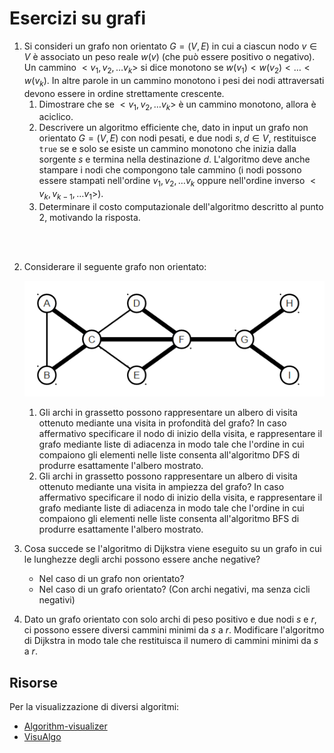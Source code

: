 # Esercizi su grafi

1. Si consideri un grafo non orientato $G=(V, E)$ in cui a ciascun nodo $v \in V$ è associato un peso reale $w(v)$ (che può essere positivo o negativo). Un cammino $<v_1, v_2, \dots v_k>$ si dice monotono se $w(v_1) < w(v_2) < \dots < w(v_k)$. In altre parole in un cammino monotono i pesi dei nodi attraversati devono essere in ordine strettamente crescente. 
   1. Dimostrare che se $<v_1, v_2, \dots v_k>$ è un cammino monotono, allora è aciclico.
   2. Descrivere un algoritmo efficiente che, dato in input un grafo non orientato $G=(V, E)$ con nodi pesati, e due nodi $s, d\in V$, restituisce `true` se e solo se esiste un cammino monotono che inizia dalla sorgente $s$ e termina nella destinazione $d$. L'algoritmo deve anche stampare i nodi che compongono tale cammino (i nodi possono essere stampati nell'ordine $v_1, v_2, \dots v_k$ oppure nell'ordine inverso $<v_k, v_{k-1}, \dots v_1>$).
   3. Determinare il costo computazionale dell'algoritmo descritto al punto 2, motivando la risposta.


<br>
<br>


2. Considerare il seguente grafo non orientato: 
   
   ![Alt text](image.png)    


    1. Gli archi in grassetto possono rappresentare un albero di visita ottenuto mediante una visita in profondità del grafo? In caso affermativo specificare il nodo di inizio della visita, e rappresentare il grafo mediante liste di adiacenza in modo tale che l'ordine in cui compaiono gli elementi nelle liste consenta all'algoritmo DFS di produrre esattamente l'albero mostrato. 
    2. Gli archi in grassetto possono rappresentare un albero di visita ottenuto mediante una visita in ampiezza del grafo? In caso affermativo specificare il nodo di inizio della visita, e rappresentare il grafo mediante liste di adiacenza in modo tale che l'ordine in cui compaiono gli elementi nelle liste consenta all'algoritmo BFS di produrre esattamente l'albero mostrato.


3. Cosa succede se l'algoritmo di Dijkstra viene eseguito su un grafo in cui le lunghezze degli archi possono essere anche negative?
   * Nel caso di un grafo non orientato?
   * Nel caso di un grafo orientato? (Con archi negativi, ma senza cicli negativi)

4. Dato un grafo orientato con solo archi di peso positivo e due nodi $s$ e $r$, ci possono essere diversi cammini minimi da $s$ a $r$. Modificare l'algoritmo di Dijkstra in modo tale che restituisca il numero di cammini minimi da $s$ a $r$.





## Risorse

Per la visualizzazione di diversi algoritmi:
   - [Algorithm-visualizer](https://algorithm-visualizer.org)
   - [VisuAlgo](https://visualgo.net/en)




